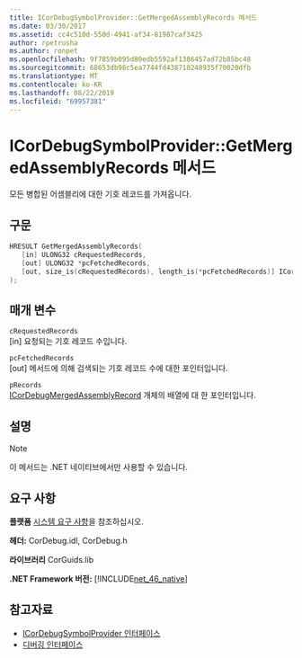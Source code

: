 ```yaml
---
title: ICorDebugSymbolProvider::GetMergedAssemblyRecords 메서드
ms.date: 03/30/2017
ms.assetid: cc4c510d-550d-4941-af34-81987caf3425
author: rpetrusha
ms.author: ronpet
ms.openlocfilehash: 9f7859b095d80edb5592af1386457ad72b85bc48
ms.sourcegitcommit: 68653db98c5ea7744fd438710248935f70020dfb
ms.translationtype: MT
ms.contentlocale: ko-KR
ms.lasthandoff: 08/22/2019
ms.locfileid: "69957381"
---
```

# <a name="icordebugsymbolprovidergetmergedassemblyrecords-method"></a>ICorDebugSymbolProvider::GetMergedAssemblyRecords 메서드
모든 병합된 어셈블리에 대한 기호 레코드를 가져옵니다.  
  
## <a name="syntax"></a>구문  
  
```cpp  
HRESULT GetMergedAssemblyRecords(  
   [in] ULONG32 cRequestedRecords,  
   [out] ULONG32 *pcFetchedRecords,  
   [out, size_is(cRequestedRecords), length_is(*pcFetchedRecords)] ICorDebugMergedAssemblyRecord *pRecords[]  
);  
```  
  
## <a name="parameters"></a>매개 변수  
 `cRequestedRecords`  
 [in] 요청되는 기호 레코드 수입니다.  
  
 `pcFetchedRecords`  
 [out] 메서드에 의해 검색되는 기호 레코드 수에 대한 포인터입니다.  
  
 `pRecords`  
 [ICorDebugMergedAssemblyRecord](../../../../docs/framework/unmanaged-api/debugging/icordebugmergedassemblyrecord-interface.md) 개체의 배열에 대 한 포인터입니다.  
  
## <a name="remarks"></a>설명  
  
> [!NOTE]
> 이 메서드는 .NET 네이티브에서만 사용할 수 있습니다.  
  
## <a name="requirements"></a>요구 사항  
 **플랫폼** [시스템 요구 사항](../../../../docs/framework/get-started/system-requirements.md)을 참조하십시오.  
  
 **헤더:** CorDebug.idl, CorDebug.h  
  
 **라이브러리** CorGuids.lib  
  
 **.NET Framework 버전:** [!INCLUDE[net_46_native](../../../../includes/net-46-native-md.md)]  
  
## <a name="see-also"></a>참고자료

- [ICorDebugSymbolProvider 인터페이스](../../../../docs/framework/unmanaged-api/debugging/icordebugsymbolprovider-interface.md)
- [디버깅 인터페이스](../../../../docs/framework/unmanaged-api/debugging/debugging-interfaces.md)
